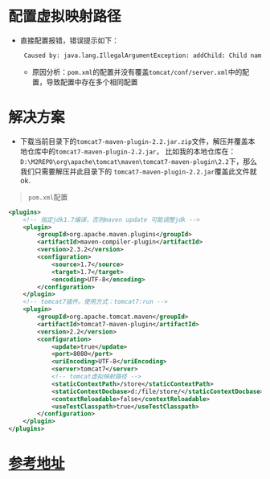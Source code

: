 # 配置虚拟映射路径

* 直接配置报错，错误提示如下：
   ```bash
    Caused by: java.lang.IllegalArgumentException: addChild: Child name '/store' is not unique
   ```
   * 原因分析：`pom.xml`的配置并没有覆盖`tomcat/conf/server.xml`中的配置，导致配置中存在多个相同配置
   
# 解决方案

* 下载当前目录下的`tomcat7-maven-plugin-2.2.jar.zip`文件，解压并覆盖本地仓库中的`tomcat7-maven-plugin-2.2.jar`，
比如我的本地仓库在：`D:\M2REPO\org\apache\tomcat\maven\tomcat7-maven-plugin\2.2`下，那么我们只需要解压并此目录下的
`tomcat7-maven-plugin-2.2.jar`覆盖此文件就ok.

  

> `pom.xml`配置

```xml
<plugins>
    <!-- 指定jdk1.7编译，否则maven update 可能调整jdk -->
    <plugin>
        <groupId>org.apache.maven.plugins</groupId>
        <artifactId>maven-compiler-plugin</artifactId>
        <version>2.3.2</version>
        <configuration>
            <source>1.7</source>
            <target>1.7</target>
            <encoding>UTF-8</encoding>
        </configuration>
    </plugin>
    <!-- tomcat7插件。使用方式：tomcat7:run -->
    <plugin>
        <groupId>org.apache.tomcat.maven</groupId>
        <artifactId>tomcat7-maven-plugin</artifactId>
        <version>2.2</version>
        <configuration>
            <update>true</update>
            <port>8080</port>
            <uriEncoding>UTF-8</uriEncoding>
            <server>tomcat7</server>
            <!-- tomcat虚拟映射路径 -->
            <staticContextPath>/store</staticContextPath>
            <staticContextDocbase>d:/file/store/</staticContextDocbase>
            <contextReloadable>false</contextReloadable>
            <useTestClasspath>true</useTestClasspath>
        </configuration>
    </plugin>
</plugins>
```

# [参考地址](https://blog.csdn.net/weixin_40857593/article/details/84959938)
